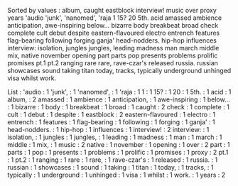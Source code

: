 Sorted by values :
album, caught eastblock interview! music over proxy years 'audio 'junk', 'nanomed', 'raja 1 15? 20 5th. acid amassed ambience anticipation, awe-inspiring below... bizarre body breakbeat broad check complete cult debut despite eastern-flavoured electro entrench features flag-bearing following forging ganja' head-nodders. hip-hop influences interview: isolation, jungles jungles, leading madness man march middle mix, native november opening part parts pop presents problems prolific promises pt.1 pt.2 ranging rare rare, rave-czar's released russia. russian showcases sound taking titan today, tracks, typically underground unhinged visa whilst work. 

List :
'audio : 1
'junk', : 1
'nanomed', : 1
'raja : 1
1 : 1
15? : 1
20 : 1
5th. : 1
acid : 1
album, : 2
amassed : 1
ambience : 1
anticipation, : 1
awe-inspiring : 1
below... : 1
bizarre : 1
body : 1
breakbeat : 1
broad : 1
caught : 2
check : 1
complete : 1
cult : 1
debut : 1
despite : 1
eastblock : 2
eastern-flavoured : 1
electro : 1
entrench : 1
features : 1
flag-bearing : 1
following : 1
forging : 1
ganja' : 1
head-nodders. : 1
hip-hop : 1
influences : 1
interview! : 2
interview: : 1
isolation, : 1
jungles : 1
jungles, : 1
leading : 1
madness : 1
man : 1
march : 1
middle : 1
mix, : 1
music : 2
native : 1
november : 1
opening : 1
over : 2
part : 1
parts : 1
pop : 1
presents : 1
problems : 1
prolific : 1
promises : 1
proxy : 2
pt.1 : 1
pt.2 : 1
ranging : 1
rare : 1
rare, : 1
rave-czar's : 1
released : 1
russia. : 1
russian : 1
showcases : 1
sound : 1
taking : 1
titan : 1
today, : 1
tracks, : 1
typically : 1
underground : 1
unhinged : 1
visa : 1
whilst : 1
work. : 1
years : 2
